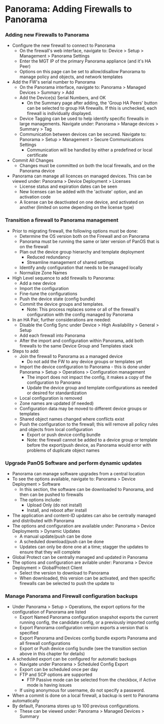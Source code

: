 # Panorama: Adding Firewalls to Panorama

### Adding new Firewalls to Panorama
* Configure the new firewall to connect to Panorama
  * On the firewall's web interface, navigate to: Device > Setup > Management > Panorama Settings
  * Enter the MGT IP of the primary Panorama appliance (and it's HA Peer)
  * Options on this page can be set to allow/disallow Panorama to manage policy and objects, and network templates
* Add the FW's serial number to Panorama
  * On the Panorama interface, navigate to: Panorama > Managed Devices > Summary > Add
  * Add the Device(s) Serial Numbers, and OK
    * On the Summary page after adding, the 'Group HA Peers' button can be selected to group HA firewalls. If this is unchecked, each firewall is individually displayed.
  * Device Tagging can be used to help identify specific firewalls in large managements. Navigate under: Panorama > Manage devices > Summary > Tag
  * Communication between devices can be secured. Navigate to: Panorama > Setup > Management > Secure Communications Settings
    * Communication will be handled by either a predefined or local certificate
* Commit All Changes
  * Changes must be committed on both the local firewalls, and on the Panorama device
* Panorama can manage all licences on managed devices. This can be viewed under: Panorama > Device Deployment > Licenses
  * License status and expiration dates can be seen
  * New licenses can be added with the 'activate' option, and an activation code
  * A license can be deactivated on one device, and activated on another (limited on some depending on the license type)

### Transition a firewall to Panorama management
* Prior to migrating firewall, the following options must be done:
  * Determine the OS version both on the Firewall and on Panorama
  * Panorama must be running the same or later version of PanOS that is on the firewall
  * Plan out the device group hierarchy and template deployment
    * Reduced redundancy
    * Streamline management of shared settings
  * Identify andy configuration that needs to be managed locally
  * Normalize Zone Names
* High Level sequence to add firewalls to Panorama:
  * Add a new device
  * Import the configuration
  * Fine-tune the configurations
  * Push the device state (config bundle)
  * Commit the device groups and templates.
    * Note: This process replaces some or all of the firewall's configuration with the config managed by Panorama
* In an HA Pair, further considerations are needed:
  * Disable the Config Sync under Device > High Availability > General > Setup
  * Add each firewall into Panorama
  * After the import and configuration within Panorama, add both firewalls to the same Device Group and Templates stack
* Steps to add:
  * Join the firewall to Panorama as a managed device
    * Do not add the FW to any device groups or templates yet
  * Import the device configuration to Panorama - this is done under Panorama > Setup > Operations > Configuration management
    * The import does not impact the config, it makes a copy of the configuration to Panorama
    * Update the device group and template configurations as needed or desired for standardization
  * Local configuration is removed
  * Zone names are updated (if needed)
  * Configuration data may be moved to different device groups or templates
  * Shared object names changed where conflicts exist
  * Push the configuration to the firewall; this will remove all policy rules and objects from local configuration
    * Export or push device config bundle
    * Note: the firewall cannot be added to a device group or template before the export/push device, as Panorama would error with problems of duplicate object names
    
### Upgrade PanOS Software and perform dynamic updates
* Panorama can manage software upgrades from a central location
* To see the options available, navigate to: Panorama > Device Deployment > Software
  * In this section, the software can be downloaded to Panorama, and then can be pushed to firewalls
  * The options include:
    * Upload Only (do not install)
    * Install, and reboot after install
* The application and content-ID updates can also be centrally managed and distributed with Panorama
* The options and configuration are available under: Panorama > Device Deployments > Dynamic Updates
  * A manual update/push can be done
  * A scheduled download/push can be done
  * Updates can only be done one at a time; stagger the updates to ensure that they will complete
* Global Protect can be centrally managed and updated in Panorama
* The options and configuration are avilable under: Panorama > Device Deployment > GlobalProtect Client
  * Select the version to download to Panorama
  * When downloaded, this version can be activated, and then specific firewalls can be selected to push the update to

### Manage Panorama and Firewall configuration backups
* Under Panorama > Setup > Operations, the export options for the configuration of Panorama are listed
  * Export Named Panorama configuration snapshot exports the current running config, the candidate config, or a previously imported config
  * Export Panorama configuration version exports a version that is specified
  * Export Panorama and Devices config bundle exports Panorama and all firewall configurations
  * Export or Push device config bundle (see the transition section above in this chapter for details)
* A scheduled export can be configured for automatic backups
  * Navigate under Panorama > Scheduled Config Export
  * Export can be scheduled once per day
  * FTP and SCP options are supported
    * FTP Passive mode can be selected from the checkbox, if Active mode is having issues
  * If using anonymous for username, do not specify a password.
* When a commit is done on a local firewall, a backup is sent to Panorama automatically
* By default, Panorama stores up to 100 previous configurations.
  * These can be viewed under: Panorama > Managed Devices > Summary
